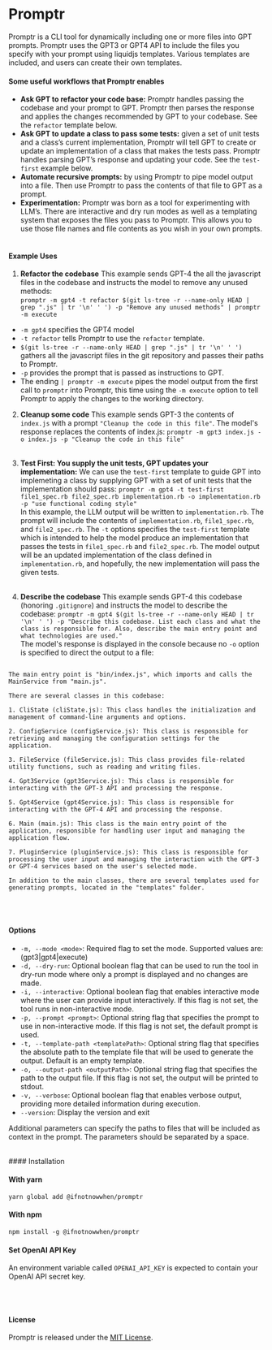 # Promptr

Promptr is a CLI tool for dynamically including one or more files into GPT prompts. Promptr uses  the GPT3 or GPT4 API to include the files you specify with your prompt using liquidjs templates. Various templates are included, and users can create their own templates.
<br />

#### Some useful workflows that Promptr enables
- __Ask GPT to refactor your code base:__ Promptr handles passing the codebase and your prompt to GPT. Promptr then parses the response and applies the changes recommended by GPT to your codebase. See the `refactor` template below.
- __Ask GPT to update a class to pass some tests:__ given a set of unit tests and a class’s current implementation, Promptr will tell GPT to create or update an implementation of a class that makes the tests pass. Promptr handles parsing GPT’s response and updating your code. See the `test-first` example below. 
- __Automate recursive prompts:__ by using Promptr to pipe model output into a file. Then use Promptr to pass the contents of that file to GPT as a prompt.
- __Experimentation:__ Promptr was born as a tool for experimenting with LLM’s. There are interactive and dry run modes as well as a templating system that exposes the files you pass to Promptr. This allows  you to use those file names and file contents as you wish in your own prompts.
<br /><br />
#### Example Uses

1. __Refactor the codebase__ 
This example sends GPT-4 the all the javascript files in the codebase and instructs the model to remove any unused methods: <br /> `promptr -m gpt4 -t refactor $(git ls-tree -r --name-only HEAD | grep ".js" | tr '\n' ' ') -p "Remove any unused methods" | promptr -m execute` <br />
- `-m gpt4` specifies the GPT4 model
- `-t refactor` tells Promptr to use the `refactor` template.
- `$(git ls-tree -r --name-only HEAD | grep ".js" | tr '\n' ' ')` gathers all the javascript files in the git repository and passes their paths to Promptr.
- `-p` provides the prompt that is passed as instructions to GPT.
- The ending `| promptr -m execute` pipes the model output from the first call to `promptr` into Promptr, this time using the `-m execute` option to tell Promptr to apply the changes to the working directory.

2. __Cleanup some code__
This example sends GPT-3 the contents of `index.js` with a prompt `"Cleanup the code in this file"`. The model's response replaces the contents of index.js: 
`promptr -m gpt3 index.js -o index.js -p "Cleanup the code in this file"`
<br /><br />

3. __Test First: You supply the unit tests, GPT updates your implementation:__ We can use the `test-first` template to guide GPT into implemeting a class by supplying GPT with a set of unit tests that the implementation should pass:
`
promptr -m gpt4 -t test-first file1_spec.rb file2_spec.rb implementation.rb -o implementation.rb -p "use functional coding style"
`
<br />In this example, the LLM output will be written to `implementation.rb`. The prompt will include the contents of `implementation.rb`, `file1_spec.rb`, and `file2_spec.rb`. The `-t` options specifies the `test-first` template which is intended to help the model produce an implementation that passes the tests in `file1_spec.rb` and `file2_spec.rb`. The model output will be an updated implementation of the class defined in `implementation.rb`, and hopefully, the new implementation will pass the given tests. <br /><br />


4. __Describe the codebase__
This example sends GPT-4 this codebase (honoring `.gitignore`) and instructs the model to describe the codebase:
`promptr -m gpt4 $(git ls-tree -r --name-only HEAD | tr '\n' ' ') -p "Describe this codebase. List each class and what the class is responsible for. Also, describe the main entry point and what technologies are used."`<br />
The model's response is displayed in the console because no `-o` option is specified to direct the output to a file:
```This codebase is a command-line interface (CLI) tool called Promptr. It allows users to pass file contents through liquidjs templates and pass the resulting prompt to GPT-3 or GPT-4. The main technologies used in this codebase are Node.js, liquidjs, and the OpenAI API.

The main entry point is "bin/index.js", which imports and calls the MainService from "main.js".

There are several classes in this codebase:

1. CliState (cliState.js): This class handles the initialization and management of command-line arguments and options.

2. ConfigService (configService.js): This class is responsible for retrieving and managing the configuration settings for the application.

3. FileService (fileService.js): This class provides file-related utility functions, such as reading and writing files.

4. Gpt3Service (gpt3Service.js): This class is responsible for interacting with the GPT-3 API and processing the response.

5. Gpt4Service (gpt4Service.js): This class is responsible for interacting with the GPT-4 API and processing the response.

6. Main (main.js): This class is the main entry point of the application, responsible for handling user input and managing the application flow.

7. PluginService (pluginService.js): This class is responsible for processing the user input and managing the interaction with the GPT-3 or GPT-4 services based on the user's selected mode.

In addition to the main classes, there are several templates used for generating prompts, located in the "templates" folder.

```

<br /><br />

#### Options
- `-m, --mode <mode>`: Required flag to set the mode. Supported values are: (gpt3|gpt4|execute)
- `-d, --dry-run`: Optional boolean flag that can be used to run the tool in dry-run mode where only a prompt is displayed and no changes are made.
- `-i, --interactive`: Optional boolean flag that enables interactive mode where the user can provide input interactively. If this flag is not set, the tool runs in non-interactive mode.
- `-p, --prompt <prompt>`: Optional string flag that specifies the prompt to use in non-interactive mode. If this flag is not set, the default prompt is used.
- `-t, --template-path <templatePath>`: Optional string flag that specifies the absolute path to the template file that will be used to generate the output. Default is an empty template.
- `-o, --output-path <outputPath>`: Optional string flag that specifies the path to the output file. If this flag is not set, the output will be printed to stdout.
- `-v, --verbose`: Optional boolean flag that enables verbose output, providing more detailed information during execution.
- `--version`: Display the version and exit

Additional parameters can specify the paths to files that will be included as context in the prompt. The parameters should be separated by a space.

<br />
#### Installation

#### With yarn
```
yarn global add @ifnotnowwhen/promptr
```

#### With npm
```
npm install -g @ifnotnowwhen/promptr
```

#### Set OpenAI API Key
An environment variable called `OPENAI_API_KEY` is expected to contain your OpenAI API secret key.

<br /><br />
#### License

Promptr is released under the [MIT License](https://opensource.org/licenses/MIT).


